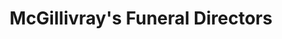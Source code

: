 ---
title: "McGillivray's Funeral Directors"
url: /edinburgh/mcgillivrays-funeral-directors/
shop: Bestattungen
---